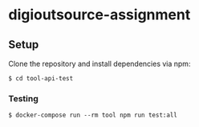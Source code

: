 # digioutsource-assignment

## Setup

Clone the repository and install dependencies via npm:

```
$ cd tool-api-test

```

### Testing

```
$ docker-compose run --rm tool npm run test:all
```
